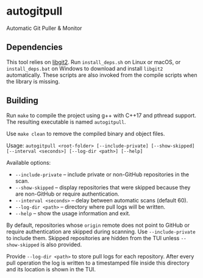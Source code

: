 # autogitpull
Automatic Git Puller & Monitor

## Dependencies
This tool relies on [libgit2](https://libgit2.org/). Run `install_deps.sh` on Linux or macOS, or `install_deps.bat` on Windows to download and install `libgit2` automatically. These scripts are also invoked from the compile scripts when the library is missing.

## Building
Run `make` to compile the project using g++ with C++17 and pthread support.
The resulting executable is named `autogitpull`.

Use `make clean` to remove the compiled binary and object files.

Usage: `autogitpull <root-folder> [--include-private] [--show-skipped] [--interval <seconds>] [--log-dir <path>] [--help]`

Available options:

* `--include-private` – include private or non-GitHub repositories in the scan.
* `--show-skipped` – display repositories that were skipped because they are non-GitHub or require authentication.
* `--interval <seconds>` – delay between automatic scans (default 60).
* `--log-dir <path>` – directory where pull logs will be written.
* `--help` – show the usage information and exit.

By default, repositories whose `origin` remote does not point to GitHub or require authentication are skipped during scanning. Use `--include-private` to include them. Skipped repositories are hidden from the TUI unless `--show-skipped` is also provided.

Provide `--log-dir <path>` to store pull logs for each repository. After every pull operation the log
is written to a timestamped file inside this directory and its location is shown in the TUI.
